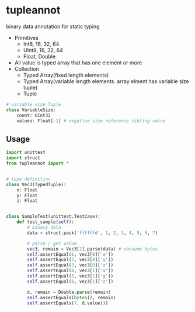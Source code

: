 # tupleannot

binary data annotation for static typing

* Primitives
  * Int8, 16, 32, 64
  * UInt8, 16, 32, 64
  * Float, Double
* All value is typed array that has one element or more
* Collection
  * Typed Array(fixed length elements)
  * Typed Array(variable length elements. array elment has variable size tuple)
  * Tuple

```python
# variable size Tuple
class VariableSize:
    count: UInt32
    values: Float[-1] # negative size reference sibling value
```

## Usage

```python
import unittest
import struct
from tupleannot import *


# type definition
class Vec3(TypedTuple):
    x: Float
    y: Float
    z: Float


class SampleTest(unittest.TestCase):
    def test_sample(self):
        # binary data
        data = struct.pack('ffffffd', 1, 2, 3, 4, 5, 6, 7)

        # parse / get value
        vec3, remain = Vec3[2].parse(data) # consume bytes
        self.assertEqual(1, vec3[0]['x'])
        self.assertEqual(2, vec3[0]['y'])
        self.assertEqual(3, vec3[0]['z'])
        self.assertEqual(4, vec3[1]['x'])
        self.assertEqual(5, vec3[1]['y'])
        self.assertEqual(6, vec3[1]['z'])

        d, remain = Double.parse(remain)
        self.assertEquals(bytes(), remain)
        self.assertEquals(7, d.value())
```
